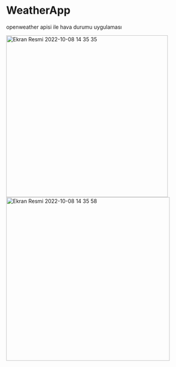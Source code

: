 # WeatherApp
openweather apisi ile hava durumu uygulaması

<img width="433" alt="Ekran Resmi 2022-10-08 14 35 35" src="https://user-images.githubusercontent.com/79324281/194705464-6f20755b-cee6-426d-8db9-1d165b9e239d.png">
<img width="438" alt="Ekran Resmi 2022-10-08 14 35 58" src="https://user-images.githubusercontent.com/79324281/194705466-46746f7b-d9bc-4838-a4c7-59ddab651ddd.png">
